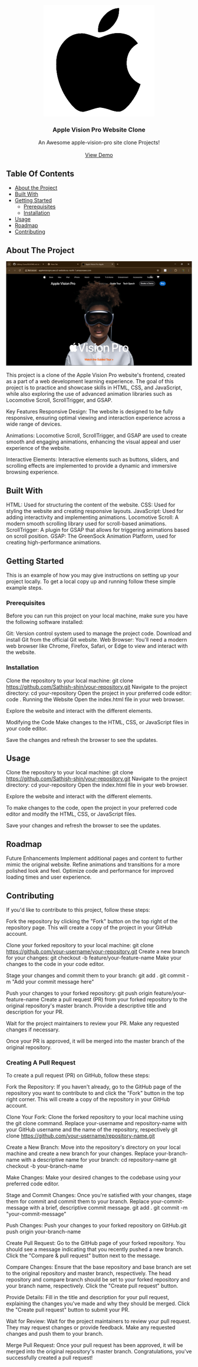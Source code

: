 <br/>
<p align="center">
  <a href="https://github.com/Sathish-shin/apple-vision ">
    <img src="\images\knowledge_graph_logo.png">
  </a>

  <h3 align="center">Apple Vision Pro Website Clone</h3>

  <p align="center">
    An Awesome apple-vision-pro site clone Projects!
    <br/>
    <br/>
    <a href="https://Sathish-shin.github.io/apple-vision-clone/">View Demo</a>
  </p>
</p>


## Table Of Contents

* [About the Project](#about-the-project)
* [Built With](#built-with)
* [Getting Started](#getting-started)
  * [Prerequisites](#prerequisites)
  * [Installation](#installation)
* [Usage](#usage)
* [Roadmap](#roadmap)
* [Contributing](#contributing)


## About The Project
![image alt](https://github.com/Sathish-shin/Clone/blob/68ce1320b30e5fe127b307eff1321cb41861b3eb/Screenshot%20(1).png)

This project is a clone of the Apple Vision Pro website's frontend, created as a part of a web development learning experience. The goal of this project is to practice and showcase skills in HTML, CSS, and JavaScript, while also exploring the use of advanced animation libraries such as Locomotive Scroll, ScrollTrigger, and GSAP.

Key Features
Responsive Design: The website is designed to be fully responsive, ensuring optimal viewing and interaction experience across a wide range of devices.

Animations: Locomotive Scroll, ScrollTrigger, and GSAP are used to create smooth and engaging animations, enhancing the visual appeal and user experience of the website.

Interactive Elements: Interactive elements such as buttons, sliders, and scrolling effects are implemented to provide a dynamic and immersive browsing experience.


## Built With


HTML: Used for structuring the content of the website.
CSS: Used for styling the website and creating responsive layouts.
JavaScript: Used for adding interactivity and implementing animations.
Locomotive Scroll: A modern smooth scrolling library used for scroll-based animations.
ScrollTrigger: A plugin for GSAP that allows for triggering animations based on scroll position.
GSAP: The GreenSock Animation Platform, used for creating high-performance animations.

## Getting Started

This is an example of how you may give instructions on setting up your project locally.
To get a local copy up and running follow these simple example steps.

### Prerequisites

Before you can run this project on your local machine, make sure you have the following software installed:

Git: Version control system used to manage the project code. Download and install Git from the official Git website.
Web Browser: You'll need a modern web browser like Chrome, Firefox, Safari, or Edge to view and interact with the website.

### Installation

Clone the repository to your local machine:
git clone https://github.com/Sathish-shin/your-repository.git
Navigate to the project directory:
cd your-repository
Open the project in your preferred code editor:
code .
Running the Website
Open the index.html file in your web browser.

Explore the website and interact with the different elements.

Modifying the Code
Make changes to the HTML, CSS, or JavaScript files in your code editor.

Save the changes and refresh the browser to see the updates.

## Usage

Clone the repository to your local machine:
git clone https://github.com/Sathish-shin/your-repository.git
Navigate to the project directory:
cd your-repository
Open the index.html file in your web browser.

Explore the website and interact with the different elements.

To make changes to the code, open the project in your preferred code editor and modify the HTML, CSS, or JavaScript files.

Save your changes and refresh the browser to see the updates.

## Roadmap

Future Enhancements
Implement additional pages and content to further mimic the original website.
Refine animations and transitions for a more polished look and feel.
Optimize code and performance for improved loading times and user experience.

## Contributing

If you'd like to contribute to this project, follow these steps:

Fork the repository by clicking the "Fork" button on the top right of the repository page. This will create a copy of the project in your GitHub account.

Clone your forked repository to your local machine:
git clone https://github.com/your-username/your-repository.git
Create a new branch for your changes:
git checkout -b feature/your-feature-name
Make your changes to the code in your code editor.

Stage your changes and commit them to your branch:
git add .
git commit -m "Add your commit message here"

Push your changes to your forked repository:
git push origin feature/your-feature-name
Create a pull request (PR) from your forked repository to the original repository's master branch. Provide a descriptive title and description for your PR.

Wait for the project maintainers to review your PR. Make any requested changes if necessary.

Once your PR is approved, it will be merged into the master branch of the original repository.

### Creating A Pull Request


To create a pull request (PR) on GitHub, follow these steps:

Fork the Repository: If you haven't already, go to the GitHub page of the repository you want to contribute to and click the "Fork" button in the top right corner. This will create a copy of the repository in your GitHub account.

Clone Your Fork: Clone the forked repository to your local machine using the git clone command. Replace your-username and repository-name with your GitHub username and the name of the repository, respectively
git clone https://github.com/your-username/repository-name.git

Create a New Branch: Move into the repository's directory on your local machine and create a new branch for your changes. Replace your-branch-name with a descriptive name for your branch:
cd repository-name
git checkout -b your-branch-name

Make Changes: Make your desired changes to the codebase using your preferred code editor.

Stage and Commit Changes: Once you're satisfied with your changes, stage them for commit and commit them to your branch. Replace your-commit-message with a brief, descriptive commit message.
git add .
git commit -m "your-commit-message"

Push Changes: Push your changes to your forked repository on GitHub.git push origin your-branch-name

Create Pull Request: Go to the GitHub page of your forked repository. You should see a message indicating that you recently pushed a new branch. Click the "Compare & pull request" button next to the message.

Compare Changes: Ensure that the base repository and base branch are set to the original repository and master branch, respectively. The head repository and compare branch should be set to your forked repository and your branch name, respectively. Click the "Create pull request" button.

Provide Details: Fill in the title and description for your pull request, explaining the changes you've made and why they should be merged. Click the "Create pull request" button to submit your PR.

Wait for Review: Wait for the project maintainers to review your pull request. They may request changes or provide feedback. Make any requested changes and push them to your branch.

Merge Pull Request: Once your pull request has been approved, it will be merged into the original repository's master branch. Congratulations, you've successfully created a pull request!



